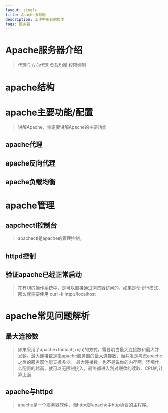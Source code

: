 ```yaml
---
layout: single
title: Apache服务器
description: 工作中用到的技术
tags: 服务器
---
```


# Apache服务器介绍
>代理与方向代理
负载均衡
权限控制

# apache结构

# apache主要功能/配置
>讲解Apache，肯定要讲解Apache的主要功能

## apache代理

## apache反向代理

## apache负载均衡

# apache管理
## aapchectl控制台
>apachectl是apache的管理控制。

## httpd控制

## 验证apache已经正常启动
>在有UI的操作系统中，是可以直接通过浏览器访问的，如果是命令行模式，那么就需要使用
	curl -k http://localhost


# apache常见问题解析
## 最大连接数
>如果采用了apache+tomcat(+ejb)的方式，需要明白最大连接数和最大并发数。最大连接数是指apache服务器的最大连接数，而并发是考虑apache之后的服务器他能支撑多少。
最大连接数，也不是说你的内存啊，环境什么配置的越高，就可以无限制接入。最终都进入到对硬盘的读取、CPU的计算上面


## apache与httpd
>apache是一个服务器软件，而httpd是apache中http协议的主程序。 
